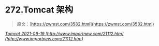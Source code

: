 <!--yml
category: 未分类
date: 0001-01-01 00:00:00
--->

# 272.Tomcat 架构

> 原文：[https://zwmst.com/3532.html](https://zwmst.com/3532.html)

   [ *Tomcat* ](https://zwmst.com/tomcat)*[ <time datetime="2021-09-19T21:05:23+08:00"> 2021-09-19 </time> ](https://zwmst.com/3532.html)  [http://www.importnew.com/21112.htm](http://www.importnew.com/21112.htm)*